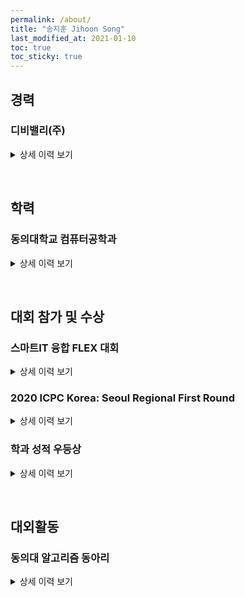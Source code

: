 ```yaml
---
permalink: /about/
title: "송지훈 Jihoon Song"
last_modified_at: 2021-01-10
toc: true
toc_sticky: true
---
```


## 경력

### 디비밸리(주)

<details>
<summary>상세 이력 보기</summary>
<div markdown="1">

- 2020.12.30 ~
- 인턴
- 본인 수행 업무: 이벤트단 쿼리 정리. 전자정부표준프레임워크로 서비스 고도화 (Spring MVC, MyBatis, eGovFramework)

</div>
</details>

&nbsp;

## 학력

### 동의대학교 컴퓨터공학과

<details>
<summary>상세 이력 보기</summary>
<div markdown="1">

- 2018.03 ~
- 학사

</div>
</details>

&nbsp;

## 대회 참가 및 수상

### 스마트IT 융합 FLEX 대회

<details>
<summary>상세 이력 보기</summary>
<div markdown="1">

- 2020.12
- 장려상
- 로봇청소기와 제어 앱 제작
- 본인 수행 업무: Android 로봇청소기 제어 앱 제작

</div>
</details>

### 2020 ICPC Korea: Seoul Regional First Round

<details>
<summary>상세 이력 보기</summary>
<div markdown="1">

- 2020.10
- 252nd / 334th
- Team Name: HACKjeongdap
- Scoreboard: [Scoreboard Link](http://icpckorea.org/2020/preliminary/scoreboard/dbda78f0e4/)

</div>
</details>

### 학과 성적 우등상

<details>
<summary>상세 이력 보기</summary>
<div markdown="1">

- 2018.07
- 수석 (1/102)

</div>
</details>

&nbsp;

## 대외활동

### 동의대 알고리즘 동아리

<details>
<summary>상세 이력 보기</summary>
<div markdown="1">

- 2020.12 ~
- 회장

</div>
</details>
